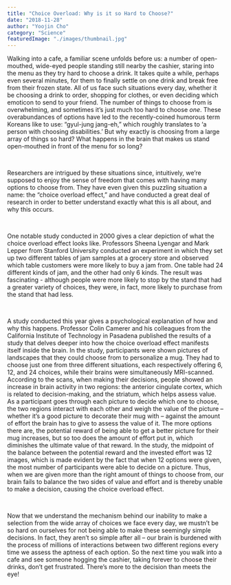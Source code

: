 ```yaml
---
title: "Choice Overload: Why is it so Hard to Choose?"
date: "2018-11-28"
author: "Yoojin Cho"
category: "Science"
featuredImage: "./images/thumbnail.jpg"
---
```


Walking into a cafe, a familiar scene unfolds before us: a number of open-mouthed, wide-eyed people standing still nearby the cashier, staring into the menu as they try hard to choose a drink. It takes quite a while, perhaps even several minutes, for them to finally settle on one drink and break free from their frozen state. All of us face such situations every day, whether it be choosing a drink to order, shopping for clothes, or even deciding which emoticon to send to your friend. The number of things to choose from is overwhelming, and sometimes it’s just much too hard to choose _one_. These overabundances of options have led to the recently-coined humorous term Koreans like to use: “gyul-jung jang-eh,” which roughly translates to ‘a person with choosing disabilities.’ But why exactly is choosing from a large array of things so hard? What happens in the brain that makes us stand open-mouthed in front of the menu for so long?

 

Researchers are intrigued by these situations since, intuitively, we’re supposed to enjoy the sense of freedom that comes with having many options to choose from. They have even given this puzzling situation a name: the “choice overload effect,” and have conducted a great deal of research in order to better understand exactly what this is all about, and why this occurs.

 

One notable study conducted in 2000 gives a clear depiction of what the choice overload effect looks like. Professors Sheena Lyengar and Mark Lepper from Stanford University conducted an experiment in which they set up two different tables of jam samples at a grocery store and observed which table customers were more likely to buy a jam from. One table had 24 different kinds of jam, and the other had only 6 kinds. The result was fascinating - although people were more likely to stop by the stand that had a greater variety of choices, they were, in fact, more likely to purchase from the stand that had less.

 

A study conducted this year gives a psychological explanation of how and why this happens. Professor Colin Camerer and his colleagues from the California Institute of Technology in Pasadena published the results of a study that delves deeper into how the choice overload effect manifests itself inside the brain. In the study, participants were shown pictures of landscapes that they could choose from to personalize a mug. They had to choose just one from three different situations, each respectively offering 6, 12, and 24 choices, while their brains were simultaneously MRI-scanned. According to the scans, when making their decisions, people showed an increase in brain activity in two regions: the anterior cingulate cortex, which is related to decision-making, and the striatum, which helps assess value. As a participant goes through each picture to decide which one to choose, the two regions interact with each other and weigh the value of the picture – whether it’s a good picture to decorate their mug with – against the amount of effort the brain has to give to assess the value of it. The more options there are, the potential reward of being able to get a better picture for their mug increases, but so too does the amount of effort put in, which diminishes the ultimate value of that reward. In the study, the midpoint of the balance between the potential reward and the invested effort was 12 images, which is made evident by the fact that when 12 options were given, the most number of participants were able to decide on a picture. Thus, when we are given more than the right amount of things to choose from, our brain fails to balance the two sides of value and effort and is thereby unable to make a decision, causing the choice overload effect.

 

Now that we understand the mechanism behind our inability to make a selection from the wide array of choices we face every day, we mustn’t be so hard on ourselves for not being able to make these seemingly simple decisions. In fact, they aren’t so simple after all – our brain is burdened with the process of millions of interactions between two different regions every time we assess the aptness of each option. So the next time you walk into a cafe and see someone hogging the cashier, taking forever to choose their drinks, don’t get frustrated. There’s more to the decision than meets the eye!
